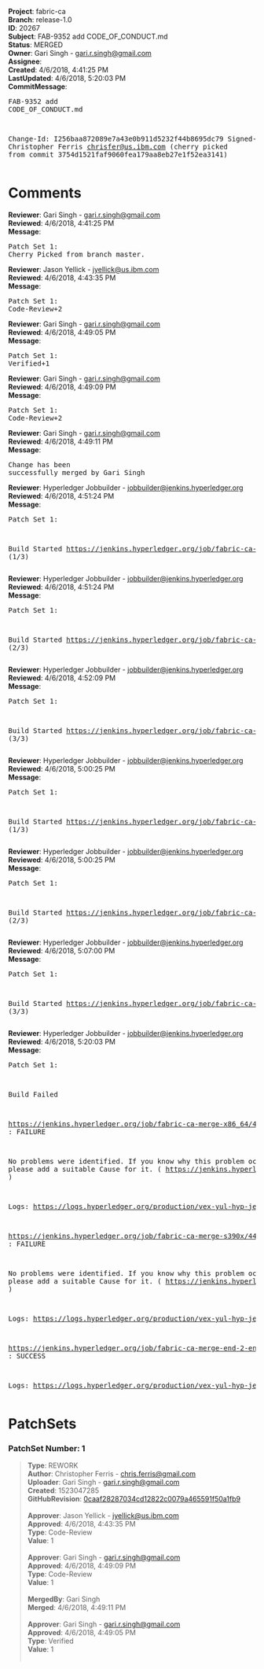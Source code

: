 <strong>Project</strong>: fabric-ca<br><strong>Branch</strong>: release-1.0<br><strong>ID</strong>: 20267<br><strong>Subject</strong>: FAB-9352 add CODE_OF_CONDUCT.md<br><strong>Status</strong>: MERGED<br><strong>Owner</strong>: Gari Singh - gari.r.singh@gmail.com<br><strong>Assignee</strong>:<br><strong>Created</strong>: 4/6/2018, 4:41:25 PM<br><strong>LastUpdated</strong>: 4/6/2018, 5:20:03 PM<br><strong>CommitMessage</strong>:<br><pre>FAB-9352 add CODE_OF_CONDUCT.md

Change-Id: I256baa872089e7a43e0b911d5232f44b8695dc79
Signed-off-by: Christopher Ferris <chrisfer@us.ibm.com>
(cherry picked from commit 3754d1521faf9060fea179aa8eb27e1f52ea3141)
</pre><h1>Comments</h1><strong>Reviewer</strong>: Gari Singh - gari.r.singh@gmail.com<br><strong>Reviewed</strong>: 4/6/2018, 4:41:25 PM<br><strong>Message</strong>: <pre>Patch Set 1: Cherry Picked from branch master.</pre><strong>Reviewer</strong>: Jason Yellick - jyellick@us.ibm.com<br><strong>Reviewed</strong>: 4/6/2018, 4:43:35 PM<br><strong>Message</strong>: <pre>Patch Set 1: Code-Review+2</pre><strong>Reviewer</strong>: Gari Singh - gari.r.singh@gmail.com<br><strong>Reviewed</strong>: 4/6/2018, 4:49:05 PM<br><strong>Message</strong>: <pre>Patch Set 1: Verified+1</pre><strong>Reviewer</strong>: Gari Singh - gari.r.singh@gmail.com<br><strong>Reviewed</strong>: 4/6/2018, 4:49:09 PM<br><strong>Message</strong>: <pre>Patch Set 1: Code-Review+2</pre><strong>Reviewer</strong>: Gari Singh - gari.r.singh@gmail.com<br><strong>Reviewed</strong>: 4/6/2018, 4:49:11 PM<br><strong>Message</strong>: <pre>Change has been successfully merged by Gari Singh</pre><strong>Reviewer</strong>: Hyperledger Jobbuilder - jobbuilder@jenkins.hyperledger.org<br><strong>Reviewed</strong>: 4/6/2018, 4:51:24 PM<br><strong>Message</strong>: <pre>Patch Set 1:

Build Started https://jenkins.hyperledger.org/job/fabric-ca-verify-s390x/2848/ (1/3)</pre><strong>Reviewer</strong>: Hyperledger Jobbuilder - jobbuilder@jenkins.hyperledger.org<br><strong>Reviewed</strong>: 4/6/2018, 4:51:24 PM<br><strong>Message</strong>: <pre>Patch Set 1:

Build Started https://jenkins.hyperledger.org/job/fabric-ca-verify-end-2-end-x86_64/144/ (2/3)</pre><strong>Reviewer</strong>: Hyperledger Jobbuilder - jobbuilder@jenkins.hyperledger.org<br><strong>Reviewed</strong>: 4/6/2018, 4:52:09 PM<br><strong>Message</strong>: <pre>Patch Set 1:

Build Started https://jenkins.hyperledger.org/job/fabric-ca-verify-x86_64/2791/ (3/3)</pre><strong>Reviewer</strong>: Hyperledger Jobbuilder - jobbuilder@jenkins.hyperledger.org<br><strong>Reviewed</strong>: 4/6/2018, 5:00:25 PM<br><strong>Message</strong>: <pre>Patch Set 1:

Build Started https://jenkins.hyperledger.org/job/fabric-ca-merge-x86_64/443/ (1/3)</pre><strong>Reviewer</strong>: Hyperledger Jobbuilder - jobbuilder@jenkins.hyperledger.org<br><strong>Reviewed</strong>: 4/6/2018, 5:00:25 PM<br><strong>Message</strong>: <pre>Patch Set 1:

Build Started https://jenkins.hyperledger.org/job/fabric-ca-merge-end-2-end-x86_64/28/ (2/3)</pre><strong>Reviewer</strong>: Hyperledger Jobbuilder - jobbuilder@jenkins.hyperledger.org<br><strong>Reviewed</strong>: 4/6/2018, 5:07:00 PM<br><strong>Message</strong>: <pre>Patch Set 1:

Build Started https://jenkins.hyperledger.org/job/fabric-ca-merge-s390x/441/ (3/3)</pre><strong>Reviewer</strong>: Hyperledger Jobbuilder - jobbuilder@jenkins.hyperledger.org<br><strong>Reviewed</strong>: 4/6/2018, 5:20:03 PM<br><strong>Message</strong>: <pre>Patch Set 1:

Build Failed 

https://jenkins.hyperledger.org/job/fabric-ca-merge-x86_64/443/ : FAILURE

No problems were identified. If you know why this problem occurred, please add a suitable Cause for it. ( https://jenkins.hyperledger.org/job/fabric-ca-merge-x86_64/443/ )

Logs: https://logs.hyperledger.org/production/vex-yul-hyp-jenkins-3/fabric-ca-merge-x86_64/443

https://jenkins.hyperledger.org/job/fabric-ca-merge-s390x/441/ : FAILURE

No problems were identified. If you know why this problem occurred, please add a suitable Cause for it. ( https://jenkins.hyperledger.org/job/fabric-ca-merge-s390x/441/ )

Logs: https://logs.hyperledger.org/production/vex-yul-hyp-jenkins-3/fabric-ca-merge-s390x/441

https://jenkins.hyperledger.org/job/fabric-ca-merge-end-2-end-x86_64/28/ : SUCCESS

Logs: https://logs.hyperledger.org/production/vex-yul-hyp-jenkins-3/fabric-ca-merge-end-2-end-x86_64/28</pre><h1>PatchSets</h1><h3>PatchSet Number: 1</h3><blockquote><strong>Type</strong>: REWORK<br><strong>Author</strong>: Christopher Ferris - chris.ferris@gmail.com<br><strong>Uploader</strong>: Gari Singh - gari.r.singh@gmail.com<br><strong>Created</strong>: 1523047285<br><strong>GitHubRevision</strong>: [0caaf28287034cd12822c0079a465591f50a1fb9](https://github.com/hyperledger/fabric-ca/commit/0caaf28287034cd12822c0079a465591f50a1fb9)<br><br><strong>Approver</strong>: Jason Yellick - jyellick@us.ibm.com<br><strong>Approved</strong>: 4/6/2018, 4:43:35 PM<br><strong>Type</strong>: Code-Review<br><strong>Value</strong>: 1<br><br><strong>Approver</strong>: Gari Singh - gari.r.singh@gmail.com<br><strong>Approved</strong>: 4/6/2018, 4:49:09 PM<br><strong>Type</strong>: Code-Review<br><strong>Value</strong>: 1<br><br><strong>MergedBy</strong>: Gari Singh<br><strong>Merged</strong>: 4/6/2018, 4:49:11 PM<br><br><strong>Approver</strong>: Gari Singh - gari.r.singh@gmail.com<br><strong>Approved</strong>: 4/6/2018, 4:49:05 PM<br><strong>Type</strong>: Verified<br><strong>Value</strong>: 1<br><br></blockquote>